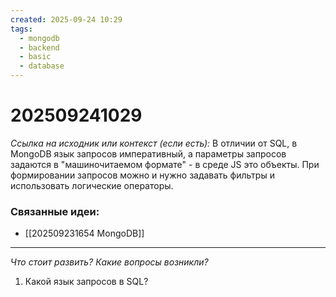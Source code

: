 ```yaml
---
created: 2025-09-24 10:29
tags:
  - mongodb
  - backend
  - basic
  - database
---
```

# 202509241029

*Ссылка на исходник или контекст (если есть):* 
В отличии от SQL,  в MongoDB язык запросов императивный, а параметры запросов задаются в "машиночитаемом формате" - в среде JS это объекты. При формировании запросов можно и нужно задавать фильтры и использовать логические операторы.
### Связанные идеи:
*   [[202509231654 MongoDB]]
---

*Что стоит развить? Какие вопросы возникли?*
1) Какой язык запросов в SQL?
